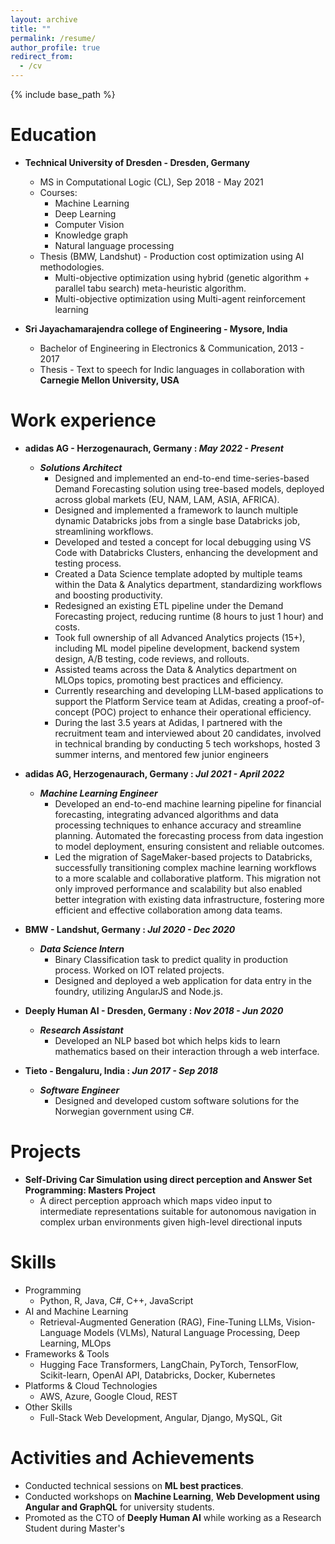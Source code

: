 ```yaml
---
layout: archive
title: ""
permalink: /resume/
author_profile: true
redirect_from:
  - /cv
---
```


{% include base_path %}

Education
======
* **Technical University of Dresden - Dresden, Germany** 
  * MS in Computational Logic (CL), Sep 2018 - May 2021
  * Courses:
    * Machine Learning 
    * Deep Learning 
    * Computer Vision 
    * Knowledge graph
    * Natural language processing
  * Thesis (BMW, Landshut) - Production cost optimization using AI methodologies. 
    * Multi-objective optimization using hybrid (genetic algorithm + parallel tabu search) meta-heuristic algorithm.
    * Multi-objective optimization using Multi-agent reinforcement learning

* **Sri Jayachamarajendra college of Engineering - Mysore, India**
  * Bachelor of Engineering in Electronics & Communication, 2013 - 2017
  * Thesis - Text to speech for Indic languages in collaboration with **Carnegie Mellon University, USA**

Work experience
======
* **adidas AG - Herzogenaurach, Germany : _May 2022 - Present_**
  * _**Solutions Architect**_
    * Designed and implemented an end-to-end time-series-based Demand Forecasting solution using tree-based models, deployed across global markets (EU, NAM, LAM, ASIA, AFRICA).
    *  Designed and implemented a framework to launch multiple dynamic Databricks jobs from a single base Databricks job, streamlining workflows.
    * Developed and tested a concept for local debugging using VS Code with Databricks Clusters, enhancing the development and testing process.
    * Created a Data Science template adopted by multiple teams within the Data & Analytics department, standardizing workflows and boosting productivity.
    * Redesigned an existing ETL pipeline under the Demand Forecasting project, reducing runtime (8 hours to just 1 hour) and costs.
    * Took full ownership of all Advanced Analytics projects (15+), including ML model pipeline development, backend system design, A/B testing, code reviews, and rollouts.
    * Assisted teams across the Data & Analytics department on MLOps topics, promoting best practices and efficiency.
    * Currently researching and developing LLM-based applications to support the Platform Service team at Adidas, creating a proof-of-concept (POC) project to enhance their operational efficiency.
    * During the last 3.5 years at Adidas, I partnered with the recruitment team and interviewed about 20 candidates, involved in technical branding by conducting 5 tech workshops, hosted 3 summer interns, and mentored few junior engineers

* **adidas AG, Herzogenaurach, Germany : _Jul 2021 - April 2022_**
  * _**Machine Learning Engineer**_
    * Developed an end-to-end machine learning pipeline for financial forecasting, integrating advanced algorithms and data processing techniques to enhance accuracy and streamline planning. Automated the forecasting process from data ingestion to model deployment, ensuring consistent and reliable outcomes.
    * Led the migration of SageMaker-based projects to Databricks, successfully transitioning complex machine learning workflows to a more scalable and collaborative platform. This migration not only improved performance and scalability but also enabled better integration with existing data infrastructure, fostering more efficient and effective collaboration among data teams.
    
* **BMW - Landshut, Germany : _Jul 2020 - Dec 2020_**
  * _**Data Science Intern**_
    * Binary Classification task to predict quality in production process. Worked on IOT related projects. 
    * Designed and deployed a web application for data entry in the foundry, utilizing AngularJS and Node.js.


* **Deeply Human AI - Dresden, Germany : _Nov 2018 - Jun 2020_**
  * _**Research Assistant**_
    * Developed an NLP based bot which helps kids to learn mathematics based on their interaction through a web interface. 

* **Tieto - Bengaluru, India : _Jun 2017 - Sep 2018_**
  * _**Software Engineer**_
    * Designed and developed custom software solutions for the Norwegian government using C#.

Projects
======
* **Self-Driving Car Simulation using direct perception and Answer Set Programming: Masters Project**
  * A direct perception approach which maps video input to intermediate representations suitable for autonomous navigation in complex urban environments given high-level directional inputs
  
Skills
======
* Programming
  * Python, R, Java, C#, C++, JavaScript
* AI and Machine Learning
  * Retrieval-Augmented Generation (RAG), Fine-Tuning LLMs, Vision-Language Models (VLMs), Natural Language Processing, Deep Learning, MLOps
* Frameworks & Tools
  * Hugging Face Transformers, LangChain, PyTorch, TensorFlow, Scikit-learn, OpenAI API, Databricks, Docker, Kubernetes
* Platforms & Cloud Technologies
  * AWS, Azure, Google Cloud, REST
* Other Skills
  * Full-Stack Web Development, Angular, Django, MySQL, Git

Activities and Achievements
======
* Conducted technical sessions on **ML best practices**.
* Conducted workshops on **Machine Learning**, **Web Development using Angular and GraphQL** for university students.
* Promoted as the CTO of **Deeply Human AI** while working as a Research Student during Master's
